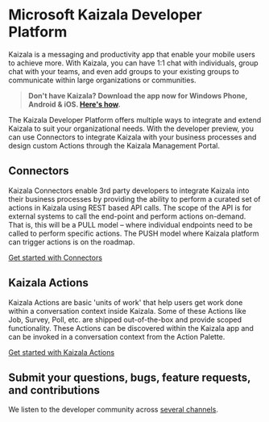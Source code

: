 # Microsoft Kaizala Developer Platform

Kaizala is a messaging and productivity app that enable your mobile users to achieve more. With Kaizala, you can have 1:1 chat with individuals, group chat with your teams, and even add groups to your existing groups to communicate within large organizations or communities.

> **Don't have Kaizala? Download the app now for Windows Phone, Android & iOS. [Here's how](install.md).**

The Kaizala Developer Platform offers multiple ways to integrate and extend Kaizala to suit your organizational needs. With the developer preview, you can use Connectors 
to integrate Kaizala with your business processes and design custom Actions through the Kaizala Management Portal.

## Connectors

Kaizala Connectors enable 3rd party developers to integrate Kaizala into their business processes by providing the ability to perform a curated set of actions in Kaizala 
using REST based API calls. The scope of the API is for external systems to call the end-point and perform actions on-demand. That is, this will be a PULL model – where 
individual endpoints need to be called to perform specific actions. The PUSH model where Kaizala platform can trigger actions is on the roadmap.

[Get started with Connectors](connectors/README.md)

## Kaizala Actions

Kaizala Actions are basic 'units of work' that help users get work done within a conversation context inside Kaizala. Some of these Actions like Job, Survey, Poll, etc. are
shipped out-of-the-box and provide scoped functionality. These Actions can be discovered within the Kaizala app and can be invoked in a conversation context from the Action Palette.

[Get started with Kaizala Actions](actions.md)

## Submit your questions, bugs, feature requests, and contributions

We listen to the developer community across [several channels](feedback.md).